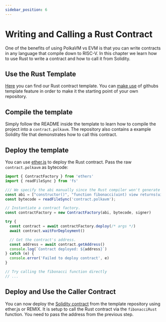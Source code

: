 ```yaml
---
sidebar_position: 6
---
```


# Writing and Calling a Rust Contract

One of the benefits of using PolkaVM vs EVM is that you can write contracts
in any language that compile down to RISC-V. In this chapter we learn how
to use Rust to write a contract and how to call it from Solidity.

## Use the Rust Template

[Here](https://github.com/paritytech/rust-contract-template) you can find our
Rust contract template. You can [make use](https://docs.github.com/en/repositories/creating-and-managing-repositories/creating-a-repository-from-a-template#creating-a-repository-from-a-template)
of githubs template feature in order to  make it the starting point of your own repository.

## Compile the template

Simply follow the README inside the template to learn how to compile the project into a
`contract.polkavm`. The repository also contains a example Solidity file that demonstrates
how to call this contract.

## Deploy the template

You can use [ether.js](https://www.npmjs.com/package/ethers) to deploy the Rust contract.
Pass the raw `contract.polkavm` as bytecode:

```ts
import { ContractFactory } from 'ethers'
import { readFileSync } from 'fs'

/// We specify the abi manually since the Rust compiler won't generate one for us
const abi = ["constructor()", "function fibonacci(uint) view returns(uint)"];
const bytecode = readFileSync('contract.polkavm');

// Instantiate a contract factory.
const contractFactory = new ContractFactory(abi, bytecode, signer)

try {
  const contract = await contractFactory.deploy(/* args */)
  await contract.waitForDeployment()

  // Get the contract's address.
  const address = await contract.getAddress()
  console.log(`Contract deployed: ${address}`)
} catch (e) {
  console.error('Failed to deploy contract', e)
}

// Try calling the fibonacci function directly
// ...
```

## Deploy and Use the Caller Contract

You can now deploy the [Solidity contract](https://github.com/paritytech/rust-contract-template/blob/master/call_from_sol.sol)
from the template repository using ether.js or REMIX. It is setup to call the Rust contract via the
`fibonacciRust` function. You need to pass the address from the previous step.
